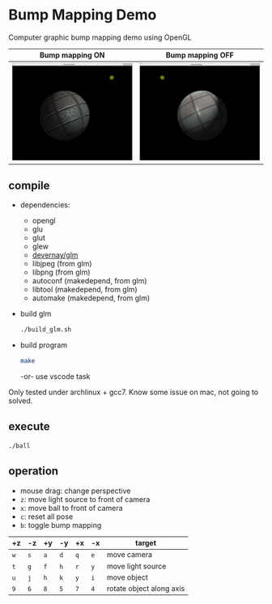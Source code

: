 # Bump Mapping Demo

Computer graphic bump mapping demo using OpenGL

| Bump mapping ON | Bump mapping OFF
|--|--
| ![bump mapping](./img/bump.png) | ![phong shadding](./img/phong.png)

## compile

+ dependencies:

    - opengl
    - glu
    - glut
    - glew
    - [devernay/glm](https://github.com/devernay/glm/)
    - libjpeg (from glm)
    - libpng (from glm)
    - autoconf (makedepend, from glm)
    - libtool (makedepend, from glm)
    - automake (makedepend, from glm)

+ build glm

    ```sh
    ./build_glm.sh
    ```

+ build program

    ```sh
    make
    ```

    -or- use vscode task

Only tested under archlinux + gcc7. Know some issue on mac, not going to solved.

## execute

```sh
./ball
```

## operation

- mouse drag: change perspective
- `z`: move light source to front of camera
- `x`: move ball to front of camera
- `c`: reset all pose
- `b`: toggle bump mapping

| +z | -z | +y | -y | +x | -x |target
|----|----|----|----|----|----|----
|`w` |`s` |`a` |`d` |`q` |`e` | move camera
|`t` |`g` |`f` |`h` |`r` |`y` | move light source
|`u` |`j` |`h` |`k` |`y` |`i` | move object
|`9` |`6` |`8` |`5` |`7` |`4` | rotate object along axis
